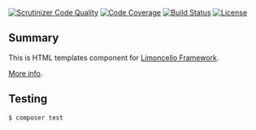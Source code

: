 [![Scrutinizer Code Quality](https://scrutinizer-ci.com/g/lolltec/limoncello-php-component-templates/badges/quality-score.png?b=master)](https://scrutinizer-ci.com/g/lolltec/limoncello-php-component-templates/?branch=master)
[![Code Coverage](https://scrutinizer-ci.com/g/lolltec/limoncello-php-component-templates/badges/coverage.png?b=master)](https://scrutinizer-ci.com/g/lolltec/limoncello-php-component-templates/?branch=master)
[![Build Status](https://travis-ci.org/lolltec/limoncello-php-component-templates.svg?branch=master)](https://travis-ci.org/lolltec/limoncello-php-component-templates)
[![License](https://img.shields.io/github/license/lolltec/limoncello-php-framework.svg)](https://packagist.org/packages/lolltec/limoncello-php-framework)

## Summary

This is HTML templates component for [Limoncello Framework](https://github.com/lolltec/limoncello-php-framework).

[More info](https://github.com/lolltec/limoncello-php-framework).

## Testing

```bash
$ composer test
```
